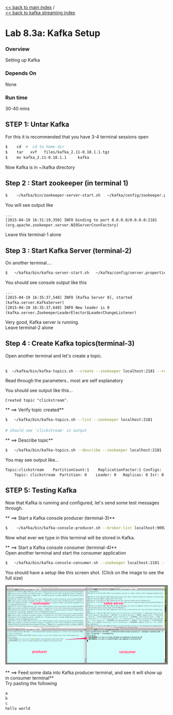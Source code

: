 <link rel='stylesheet' href='../../assets/css/main.css'/>

[<< back to main index](../../README.md)  /  
[<< back to kafka streaming index](README.md)  

Lab 8.3a: Kafka Setup
=================

### Overview
Setting up Kafka

### Depends On
None

### Run time
30-40 mins


## STEP 1: Untar Kafka
For this it is recommended that you have 3-4 terminal sessions open

```bash
$    cd  #  cd to home dir
$    tar   xvf   files/kafka_2.11-0.10.1.1.tgz
$    mv kafka_2.11-0.10.1.1     kafka
```
Now Kafka is in   ~/kafka directory


## Step 2 :  Start zookeeper (in terminal 1)
```bash
$    ~/kafka/bin/zookeeper-server-start.sh   ~/kafka/config/zookeeper.properties
```

You will see output like
```console
...
[2015-04-19 16:31:19,350] INFO binding to port 0.0.0.0/0.0.0.0:2181 (org.apache.zookeeper.server.NIOServerCnxnFactory)
```
Leave this terminal-1 alone


## Step 3 :  Start Kafka Server (terminal-2)
On another terminal....
```bash
$   ~/kafka/bin/kafka-server-start.sh   ~/kafka/config/server.properties
```

You should see console output like this
```console
...
[2015-04-19 16:35:37,548] INFO [Kafka Server 0], started (kafka.server.KafkaServer)
[2015-04-19 16:35:37,649] INFO New leader is 0 (kafka.server.ZookeeperLeaderElector$LeaderChangeListener)
```

Very good, Kafka server is running.  
Leave terminal-2 alone


## Step 4 : Create Kafka topics(terminal-3)
Open another terminal and let's create a topic.
```bash

$  ~/kafka/bin/kafka-topics.sh --create --zookeeper localhost:2181 --replication-factor 1 --partitions 2 --topic clickstream
```
Read through the parameters.. most are self explanatory

You should see output like this...
```
Created topic "clickstream".
```

** ==>  Verify topic created**
```bash
$   ~/kafka/bin/kafka-topics.sh --list --zookeeper localhost:2181

# should see 'clickstream' in output
```

** ==> Describe topic**
```bash
$   ~/kafka/bin/kafka-topics.sh --describe --zookeeper localhost:2181 --topic clickstream
```

You may see output like...
```console
Topic:clickstream    PartitionCount:1    ReplicationFactor:1 Configs:
    Topic: clickstream  Partition: 0    Leader: 0   Replicas: 0 Isr: 0
```


## STEP 5: Testing Kafka
Now that Kafka is running and configured, let's send some test messages through.

** ==> Start a Kafka console producer (terminal-3)**
```bash
$    ~/kafka/bin/kafka-console-producer.sh --broker-list localhost:9092 --topic clickstream
```

Now what ever we type in this terminal will be stored in Kafka.

** ==> Start a Kafka console consumer (terminal-4)**   
Open another terminal and start the consumer application
```bash
$   ~/kafka/bin/kafka-console-consumer.sh --zookeeper localhost:2181 --topic clickstream  --from-beginning
```


You should have a setup like this screen shot.  (Click on the image  to see the full size)

<a href="../../assets/images/8.3-kafka1.png"><img src="../../assets/images/8.3-kafka1.png" style="border: 5px solid grey; max-width:100%;"/></a>

** ==> Feed some data into Kafka producer terminal,  and see it will show up in consumer terminal**  
Try pasting the following
```
a
b
c
hello world
```
